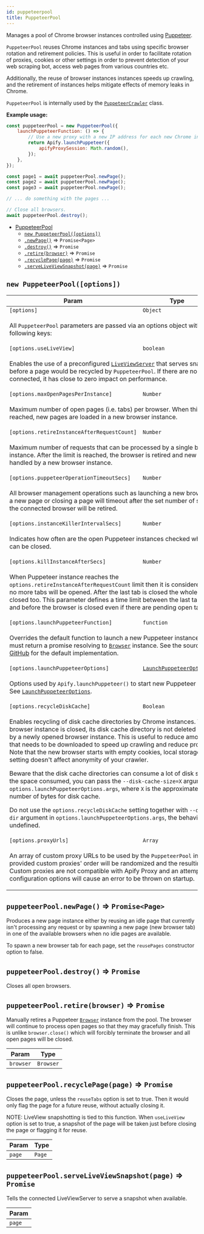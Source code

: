 ```yaml
---
id: puppeteerpool
title: PuppeteerPool
---
```


<a name="PuppeteerPool"></a>

Manages a pool of Chrome browser instances controlled using
<a href="https://github.com/GoogleChrome/puppeteer" target="_blank">Puppeteer</a>.

`PuppeteerPool` reuses Chrome instances and tabs using specific browser rotation and retirement policies.
This is useful in order to facilitate rotation of proxies, cookies
or other settings in order to prevent detection of your web scraping bot,
access web pages from various countries etc.

Additionally, the reuse of browser instances instances speeds up crawling,
and the retirement of instances helps mitigate effects of memory leaks in Chrome.

`PuppeteerPool` is internally used by the [`PuppeteerCrawler`](puppeteercrawler) class.

**Example usage:**

```javascript
const puppeteerPool = new PuppeteerPool({
    launchPuppeteerFunction: () => {
        // Use a new proxy with a new IP address for each new Chrome instance
        return Apify.launchPuppeteer({
            apifyProxySession: Math.random(),
        });
    },
});

const page1 = await puppeteerPool.newPage();
const page2 = await puppeteerPool.newPage();
const page3 = await puppeteerPool.newPage();

// ... do something with the pages ...

// Close all browsers.
await puppeteerPool.destroy();
```

-   [PuppeteerPool](puppeteerpool)
    -   [`new PuppeteerPool([options])`](#new_PuppeteerPool_new)
    -   [`.newPage()`](#PuppeteerPool+newPage) ⇒ `Promise<Page>`
    -   [`.destroy()`](#PuppeteerPool+destroy) ⇒ `Promise`
    -   [`.retire(browser)`](#PuppeteerPool+retire) ⇒ `Promise`
    -   [`.recyclePage(page)`](#PuppeteerPool+recyclePage) ⇒ `Promise`
    -   [`.serveLiveViewSnapshot(page)`](#PuppeteerPool+serveLiveViewSnapshot) ⇒ `Promise`

<a name="new_PuppeteerPool_new"></a>

## `new PuppeteerPool([options])`

<table>
<thead>
<tr>
<th>Param</th><th>Type</th><th>Default</th>
</tr>
</thead>
<tbody>
<tr>
<td><code>[options]</code></td><td><code>Object</code></td><td></td>
</tr>
<tr>
<td colspan="3"><p>All <code>PuppeteerPool</code> parameters are passed
  via an options object with the following keys:</p>
</td></tr><tr>
<td><code>[options.useLiveView]</code></td><td><code>boolean</code></td><td></td>
</tr>
<tr>
<td colspan="3"><p>Enables the use of a preconfigured <a href="liveviewserver"><code>LiveViewServer</code></a> that serves snapshots
  just before a page would be recycled by <code>PuppeteerPool</code>. If there are no clients
  connected, it has close to zero impact on performance.</p>
</td></tr><tr>
<td><code>[options.maxOpenPagesPerInstance]</code></td><td><code>Number</code></td><td><code>50</code></td>
</tr>
<tr>
<td colspan="3"><p>Maximum number of open pages (i.e. tabs) per browser. When this limit is reached, new pages are loaded in a new browser instance.</p>
</td></tr><tr>
<td><code>[options.retireInstanceAfterRequestCount]</code></td><td><code>Number</code></td><td><code>100</code></td>
</tr>
<tr>
<td colspan="3"><p>Maximum number of requests that can be processed by a single browser instance.
  After the limit is reached, the browser is retired and new requests are
  handled by a new browser instance.</p>
</td></tr><tr>
<td><code>[options.puppeteerOperationTimeoutSecs]</code></td><td><code>Number</code></td><td><code>15</code></td>
</tr>
<tr>
<td colspan="3"><p>All browser management operations such as launching a new browser, opening a new page
  or closing a page will timeout after the set number of seconds and the connected
  browser will be retired.</p>
</td></tr><tr>
<td><code>[options.instanceKillerIntervalSecs]</code></td><td><code>Number</code></td><td><code>60</code></td>
</tr>
<tr>
<td colspan="3"><p>Indicates how often are the open Puppeteer instances checked whether they can be closed.</p>
</td></tr><tr>
<td><code>[options.killInstanceAfterSecs]</code></td><td><code>Number</code></td><td><code>300</code></td>
</tr>
<tr>
<td colspan="3"><p>When Puppeteer instance reaches the <code>options.retireInstanceAfterRequestCount</code> limit then
  it is considered retired and no more tabs will be opened. After the last tab is closed the
  whole browser is closed too. This parameter defines a time limit between the last tab was opened and
  before the browser is closed even if there are pending open tabs.</p>
</td></tr><tr>
<td><code>[options.launchPuppeteerFunction]</code></td><td><code>function</code></td><td></td>
</tr>
<tr>
<td colspan="3"><p>Overrides the default function to launch a new Puppeteer instance.
  The function must return a promise resolving to
  <a href="https://github.com/GoogleChrome/puppeteer/blob/master/docs/api.md#class-browser"><code>Browser</code></a> instance.
  See the source code on
  <a href="https://github.com/apifytech/apify-js/blob/master/src/puppeteer_pool.js#L28" target="_blank">GitHub</a>
  for the default implementation.</p>
</td></tr><tr>
<td><code>[options.launchPuppeteerOptions]</code></td><td><code><a href="../typedefs/launchpuppeteeroptions">LaunchPuppeteerOptions</a></code></td><td></td>
</tr>
<tr>
<td colspan="3"><p>Options used by <code>Apify.launchPuppeteer()</code> to start new Puppeteer instances.
  See <a href="../typedefs/launchpuppeteeroptions"><code>LaunchPuppeteerOptions</code></a>.</p>
</td></tr><tr>
<td><code>[options.recycleDiskCache]</code></td><td><code>Boolean</code></td><td><code>false</code></td>
</tr>
<tr>
<td colspan="3"><p>Enables recycling of disk cache directories by Chrome instances.
  When a browser instance is closed, its disk cache directory is not deleted but it&#39;s used by a newly opened browser instance.
  This is useful to reduce amount of data that needs to be downloaded to speed up crawling and reduce proxy usage.
  Note that the new browser starts with empty cookies, local storage etc. so this setting doesn&#39;t affect anonymity of your crawler.</p>
<p>  Beware that the disk cache directories can consume a lot of disk space.
  To limit the space consumed, you can pass the <code>--disk-cache-size=X</code> argument to <code>options.launchPuppeteerOptions.args</code>,
  where <code>X</code> is the approximate maximum number of bytes for disk cache.</p>
<p>  Do not use the <code>options.recycleDiskCache</code> setting together with <code>--disk-cache-dir</code>
  argument in <code>options.launchPuppeteerOptions.args</code>, the behavior is undefined.</p>
</td></tr><tr>
<td><code>[options.proxyUrls]</code></td><td><code>Array<String></code></td><td></td>
</tr>
<tr>
<td colspan="3"><p>An array of custom proxy URLs to be used by the <code>PuppeteerPool</code> instance.
  The provided custom proxies&#39; order will be randomized and the resulting list rotated.
  Custom proxies are not compatible with Apify Proxy and an attempt to use both
  configuration options will cause an error to be thrown on startup.</p>
</td></tr></tbody>
</table>
<a name="PuppeteerPool+newPage"></a>

## `puppeteerPool.newPage()` ⇒ `Promise<Page>`

Produces a new page instance either by reusing an idle page that currently isn't processing
any request or by spawning a new page (new browser tab) in one of the available
browsers when no idle pages are available.

To spawn a new browser tab for each page, set the `reusePages` constructor option to false.

<a name="PuppeteerPool+destroy"></a>

## `puppeteerPool.destroy()` ⇒ `Promise`

Closes all open browsers.

<a name="PuppeteerPool+retire"></a>

## `puppeteerPool.retire(browser)` ⇒ `Promise`

Manually retires a Puppeteer
<a href="https://pptr.dev/#?product=Puppeteer&show=api-class-browser" target="_blank"><code>Browser</code></a>
instance from the pool. The browser will continue to process open pages so that they may gracefully finish.
This is unlike `browser.close()` which will forcibly terminate the browser and all open pages will be closed.

<table>
<thead>
<tr>
<th>Param</th><th>Type</th>
</tr>
</thead>
<tbody>
<tr>
<td><code>browser</code></td><td><code>Browser</code></td>
</tr>
<tr>
</tr></tbody>
</table>
<a name="PuppeteerPool+recyclePage"></a>

## `puppeteerPool.recyclePage(page)` ⇒ `Promise`

Closes the page, unless the `reuseTabs` option is set to true.
Then it would only flag the page for a future reuse, without actually closing it.

NOTE: LiveView snapshotting is tied to this function. When `useLiveView` option
is set to true, a snapshot of the page will be taken just before closing the page
or flagging it for reuse.

<table>
<thead>
<tr>
<th>Param</th><th>Type</th>
</tr>
</thead>
<tbody>
<tr>
<td><code>page</code></td><td><code>Page</code></td>
</tr>
<tr>
</tr></tbody>
</table>
<a name="PuppeteerPool+serveLiveViewSnapshot"></a>

## `puppeteerPool.serveLiveViewSnapshot(page)` ⇒ `Promise`

Tells the connected LiveViewServer to serve a snapshot when available.

<table>
<thead>
<tr>
<th>Param</th>
</tr>
</thead>
<tbody>
<tr>
<td><code>page</code></td>
</tr>
<tr>
</tr></tbody>
</table>
